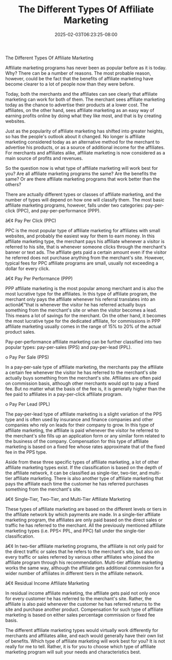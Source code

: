 ﻿---
title: "The Different Types Of Affiliate Marketing"
date: 2025-02-03T06:23:25-08:00
description: "35 divers marketing articles Tips for Web Success"
featured_image: "/images/35 divers marketing articles.jpg"
tags: ["35 divers marketing articles"]
---

The Different Types Of Affiliate Marketing


Affiliate marketing programs has never been as popular before as it is today.  Why?  There can be a number of reasons.  The most probable reason, however, could be the fact that the benefits of affiliate marketing have become clearer to a lot of people now than they were before.

Today, both the merchants and the affiliates can see clearly that affiliate marketing can work for both of them.  The merchant sees affiliate marketing today as the chance to advertise their products at a lower cost.  The affiliates, on the other hand, sees affiliate marketing as an easy way of earning profits online by doing what they like most, and that is by creating websites.

Just as the popularity of affiliate marketing has shifted into greater heights, so has the people's outlook about it changed.  No longer is affiliate marketing considered today as an alternative method for the merchant to advertise his products, or as a source of additional income for the affiliates.  For merchants and affiliates alike, affiliate marketing is now considered as a main source of profits and revenues.

So the question now is what type of affiliate marketing will work best for you?  Are all affiliate marketing programs the same?  Are the benefits the same?  Or are there affiliate marketing programs that work better than the others?

There are actually different types or classes of affiliate marketing, and the number of types will depend on how one will classify them.  The most basic affiliate marketing programs, however, falls under two categories: pay-per-click (PPC), and pay-per-performance (PPP).

â€¢	Pay Per Click (PPC)

PPC is the most popular type of affiliate marketing for affiliates with small websites, and probably the easiest way for them to earn money.  In this affiliate marketing type, the merchant pays his affiliate whenever a visitor is referred to his site, that is whenever someone clicks through the merchant's banner or text ads.  The affiliate gets paid a certain amount even if the visitor he referred does not purchase anything from the merchant's site.  However, typical fees for PPC affiliate programs are small, usually not exceeding a dollar for every click.


â€¢	Pay Per Performance (PPP)

PPP affiliate marketing is the most popular among merchant and is also the most lucrative type for the affiliates.  In this type of affiliate program, the merchant only pays the affiliate whenever his referral translates into an actionâ€”that is whenever the visitor he has referred actually buys something from the merchant's site or when the visitor becomes a lead.  This means a lot of savings for the merchant.  On the other hand, it becomes the most lucrative type for the dedicated affiliate, for commissions in PPP affiliate marketing usually comes in the range of 15% to 20% of the actual product sales.

Pay-per-performance affiliate marketing can be further classified into two popular types: pay-per-sales (PPS) and pay-per-lead (PPL).

o	Pay Per Sale (PPS)

In a pay-per-sale type of affiliate marketing, the merchants pay the affiliate a certain fee whenever the visitor he has referred to the merchant's site actually buys something from the merchant's site.  Affiliates are often paid on commission basis, although other merchants would opt to pay a fixed fee.  But no matter what the basis of the fee is, it is generally higher than the fee paid to affiliates in a pay-per-click affiliate program.

o	Pay Per Lead (PPL)

The pay-per-lead type of affiliate marketing is a slight variation of the PPS type and is often used by insurance and finance companies and other companies who rely on leads for their company to grow.  In this type of affiliate marketing, the affiliate is paid whenever the visitor he referred to the merchant's site fills up an application form or any similar form related to the business of the company.  Compensation for this type of affiliate marketing is based on a fixed fee whose rates approximate that of the fixed fee in the PPS type.

Aside from these three specific types of affiliate marketing, a lot of other affiliate marketing types exist.  If the classification is based on the depth of the affiliate network, it can be classified as single-tier, two-tier, and multi-tier affiliate marketing.  There is also another type of affiliate marketing that pays the affiliate each time the customer he has referred purchases something from the merchant's site. 

â€¢	Single-Tier, Two-Tier, and Multi-Tier Affiliate Marketing

These types of affiliate marketing are based on the different levels or tiers in the affiliate network by which payments are made.  In a single-tier affiliate marketing program, the affiliates are only paid based on the direct sales or traffic he has referred to the merchant.  All the previously mentioned affiliate marketing types (i.e. PPS< PPL, and PPC) fall under the single-tier classification.

â€¢	In two-tier affiliate marketing programs, the affiliate is not only paid for the direct traffic or sales that he refers to the merchant's site, but also on every traffic or sales referred by various other affiliates who joined the affiliate program through his recommendation.  Multi-tier affiliate marketing works the same way, although the affiliate gets additional commission for a wider number of affiliates in different tiers in the affiliate network.

â€¢	 Residual Income Affiliate Marketing

In residual income affiliate marketing, the affiliate gets paid not only once for every customer he has referred to the merchant's site.  Rather, the affiliate is also paid whenever the customer he has referred returns to the site and purchase another product.  Compensation for such type of affiliate marketing is based on either sales percentage commission or fixed fee basis.

The different affiliate marketing types would virtually work differently for merchants and affiliates alike, and each would generally have their own list of benefits.  Which type of affiliate marketing will work best for you?  It is not really for me to tell.  Rather, it is for you to choose which type of affiliate marketing program will suit your needs and characteristics best.


